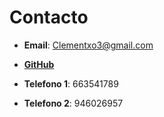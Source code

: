# Contacto

- **Email**: Clementxo3@gmail.com

- **[GitHub](https://github.com/clemente-rodriguez)**

- **Telefono 1**: 663541789

- **Telefono 2**: 946026957